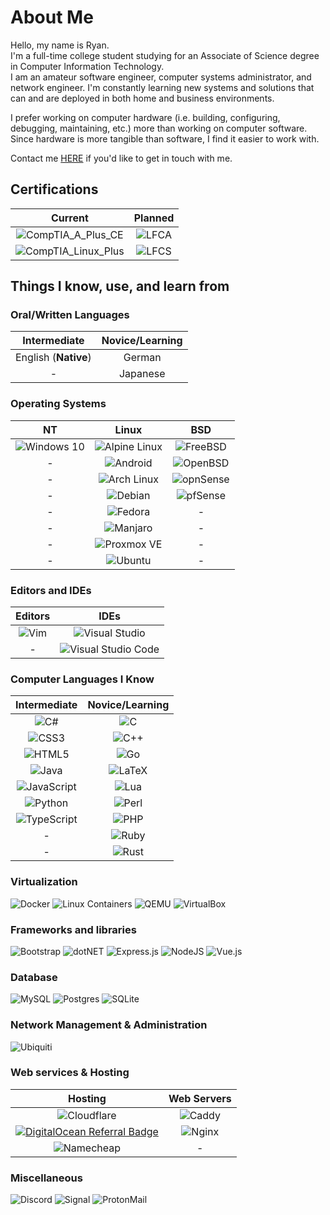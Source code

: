 # About Me

Hello, my name is Ryan.\
I'm a full-time college student studying for an Associate of Science degree in Computer Information Technology.\
I am an amateur software engineer, computer systems administrator, and network engineer. I'm constantly learning new systems and solutions that can and are deployed in both home and business environments.

I prefer working on computer hardware (i.e. building, configuring, debugging, maintaining, etc.) more than working on computer software. Since hardware is more tangible than software, I find it easier to work with.

Contact me [HERE](mailto:rbradley0@foxsys.org?subject=Contacting%20From%20Github) if you'd like to get in touch with me.

## Certifications

| Current | Planned |
| :-: | :-: |
| ![CompTIA_A_Plus_CE](https://img.shields.io/badge/CompTIA_A+_CE-FF0000?style=for-the-badge&logo=none) | ![LFCA](https://img.shields.io/badge/Linux_Foundation_LFCA-003366?style=for-the-badge&logo=linux-foundation&logoColor=white) |
| ![CompTIA_Linux_Plus](https://img.shields.io/badge/CompTIA_Linux+-FF0000?style=for-the-badge&logo=none) | ![LFCS](https://img.shields.io/badge/Linux_Foundation_LFCS-003366?style=for-the-badge&logo=linux-foundation&logoColor=white) |



## Things I know, use, and learn from

### Oral/Written Languages

| Intermediate | Novice/Learning |
| :-: | :-: |
| English (**Native**) | German |
| - | Japanese |

### Operating Systems

| NT | Linux | BSD |
| :-: | :-: | :-: |
| ![Windows 10](https://img.shields.io/badge/Windows_10-0078D6?style=for-the-badge&logo=windows&logoColor=white) | ![Alpine Linux](https://img.shields.io/badge/Alpine_Linux-0D597F?style=for-the-badge&logo=alpine-linux&logoColor=white) | ![FreeBSD](https://img.shields.io/badge/FreeBSD-FF0000?style=for-the-badge&logo=freebsd&logoColor=white) |
| - | ![Android](https://img.shields.io/badge/Android-3DDC84?style=for-the-badge&logo=android&logoColor=white) | ![OpenBSD](https://img.shields.io/badge/OpenBSD-FFD700?style=for-the-badge&logo=openbsd&logoColor=black) |
| - | ![Arch Linux](https://img.shields.io/badge/Arch_Linux-1793D1?style=for-the-badge&logo=arch-linux&logoColor=white) | ![opnSense](https://img.shields.io/badge/opnSense-E95420?style=for-the-badge&logo=opnsense&logoColor=white) |
| - | ![Debian](https://img.shields.io/badge/Debian-D70A53?style=for-the-badge&logo=debian&logoColor=white) | ![pfSense](https://img.shields.io/badge/pfSense-0078d7?style=for-the-badge&logo=pfsense&logoColor=white) |
| - | ![Fedora](https://img.shields.io/badge/Fedora-294172?style=for-the-badge&logo=fedora&logoColor=white) | - |
| - | ![Manjaro](https://img.shields.io/badge/Manjaro-11AB00?style=for-the-badge&logo=manjaro&logoColor=white) | - |
| - | ![Proxmox VE](https://img.shields.io/badge/Proxmox_VE-E57000?style=for-the-badge&logo=proxmox&logoColor=white) | - |
| - | ![Ubuntu](https://img.shields.io/badge/Ubuntu-E95420?style=for-the-badge&logo=ubuntu&logoColor=white) | - |

### Editors and IDEs

| Editors | IDEs |
| :-: | :-: |
| ![Vim](https://img.shields.io/badge/VIM-11AB00?style=for-the-badge&logo=vim&logoColor=white) | ![Visual Studio](https://img.shields.io/badge/Visual_Studio-5C2D91?style=for-the-badge&logo=visual-studio&logoColor=white) |
| - | ![Visual Studio Code](https://img.shields.io/badge/VS_Code-0078d7?style=for-the-badge&logo=visual-studio-code&logoColor=white) |

### Computer Languages I Know

| Intermediate | Novice/Learning |
| :-: | :-: |
| ![C#](https://img.shields.io/badge/c%23-239120?style=for-the-badge&logo=c-sharp&logoColor=white) | ![C](https://img.shields.io/badge/c-00599C?style=for-the-badge&logo=c&logoColor=white) |
| ![CSS3](https://img.shields.io/badge/css3-1572B6?style=for-the-badge&logo=css3&logoColor=white) | ![C++](https://img.shields.io/badge/c++-00599C?style=for-the-badge&logo=c%2B%2B&logoColor=white) |
| ![HTML5](https://img.shields.io/badge/html5-E34F26?style=for-the-badge&logo=html5&logoColor=white) | ![Go](https://img.shields.io/badge/go-00ADD8?style=for-the-badge&logo=go&logoColor=white) |
| ![Java](https://img.shields.io/badge/java-ED8B00?style=for-the-badge&logo=java&logoColor=black) | ![LaTeX](https://img.shields.io/badge/latex-008080?style=for-the-badge&logo=latex&logoColor=white) |
| ![JavaScript](https://img.shields.io/badge/javascript-323330?style=for-the-badge&logo=javascript&logoColor=white) | ![Lua](https://img.shields.io/badge/lua-2C2D72?style=for-the-badge&logo=lua&logoColor=white) |
| ![Python](https://img.shields.io/badge/python-14354C?style=for-the-badge&logo=python&logoColor=white) | ![Perl](https://img.shields.io/badge/perl-39457E?style=for-the-badge&logo=perl&logoColor=white) |
| ![TypeScript](https://img.shields.io/badge/typescript-007ACC?style=for-the-badge&logo=typescript&logoColor=white) | ![PHP](https://img.shields.io/badge/php-777BB4?style=for-the-badge&logo=php&logoColor=white) |
| - | ![Ruby](https://img.shields.io/badge/ruby-CC342D?style=for-the-badge&logo=ruby&logoColor=white) |
| - | ![Rust](https://img.shields.io/badge/rust-000000?style=for-the-badge&logo=rust&logoColor=white) |

### Virtualization

![Docker](https://img.shields.io/badge/docker-2496ED?style=for-the-badge&logo=docker&logoColor=white)
![Linux Containers](https://img.shields.io/badge/LXC-003366?style=for-the-badge&logo=linux-containers&logoColor=white)
![QEMU](https://img.shields.io/badge/QEMU-FF6600?style=for-the-badge&logo=qemu&logoColor=white)
![VirtualBox](https://img.shields.io/badge/Virtual_Box-183A61?style=for-the-badge&logo=virtualbox&logoColor=white)

### Frameworks and libraries

![Bootstrap](https://img.shields.io/badge/bootstrap-563D7C?style=for-the-badge&logo=bootstrap&logoColor=white)
![dotNET](https://img.shields.io/badge/dotNET-5C2D91?style=for-the-badge&logo=dot-net&logoColor=white)
![Express.js](https://img.shields.io/badge/express.js-404d59?style=for-the-badge&logo=express&logoColor=61DAFB)
![NodeJS](https://img.shields.io/badge/node.js-43853D?style=for-the-badge&logo=node-dot-js&logoColor=white)
![Vue.js](https://img.shields.io/badge/vue.js-4FC08D?style=for-the-badge&logo=vue-dot-js&logoColor=white)

### Database

![MySQL](https://img.shields.io/badge/mysql-4479A1?style=for-the-badge&logo=mysql&logoColor=white)
![Postgres](https://img.shields.io/badge/postgres-4169E1?style=for-the-badge&logo=postgresql&logoColor=white)
![SQLite](https://img.shields.io/badge/sqlite-003B57?style=for-the-badge&logo=sqlite&logoColor=white)

### Network Management & Administration

![Ubiquiti](https://img.shields.io/badge/ubiquiti-0559C9?style=for-the-badge&logo=ubiquiti&logoColor=white)

### Web services & Hosting

| Hosting | Web Servers |
| :-: | :-: |
| ![Cloudflare](https://img.shields.io/badge/Cloudflare-FFA500?style=for-the-badge&logo=cloudflare&logoColor=white) | ![Caddy](https://img.shields.io/badge/caddy-009639?style=for-the-badge&logo=caddy&logoColor=white) |
| [![DigitalOcean Referral Badge](https://img.shields.io/badge/DigitalOcean-0167ff?style=for-the-badge&logo=digitalocean&logoColor=white)](https://www.digitalocean.com/?refcode=ae0a1f51dd8d&utm_campaign=Referral_Invite&utm_medium=Referral_Program&utm_source=badge) | ![Nginx](https://img.shields.io/badge/nginx-009639?style=for-the-badge&logo=nginx&logoColor=white) |
| ![Namecheap](https://img.shields.io/badge/Namecheap-DE3723?style=for-the-badge&logo=namecheap&logoColor=white) | - |

### Miscellaneous

![Discord](https://img.shields.io/badge/discord-5865F2?style=for-the-badge&logo=discord&logoColor=white)
![Signal](https://img.shields.io/badge/signal-2592E9?style=for-the-badge&logo=signal&logoColor=white)
![ProtonMail](https://img.shields.io/badge/protonmail-8B89CC?style=for-the-badge&logo=protonmail&logoColor=white)

<!-- ### Methods of Support

| Service | Payment ID |
|:-:|:-:|
|![Monero](https://img.shields.io/badge/monero-FF6600?style=for-the-badge&logo=monero&logoColor=white)|43fen3Ag47N5MmQA4HJBadR3fnZnR66xfTa5wEk2zj7rCRFXX72Du8GEneBSUcxf1SC2ZouFEzuaBNpYfyVRwVPVMRLQxoy| -->
